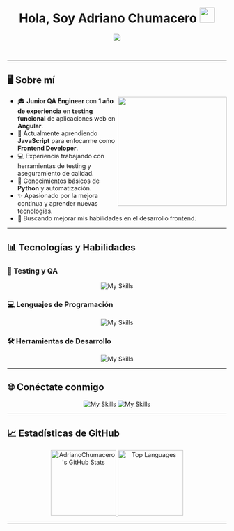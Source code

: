 
<h1 align="center">Hola, Soy Adriano Chumacero <img src="https://media.giphy.com/media/hvRJCLFzcasrR4ia7z/giphy.gif" width="35"></h1>
<p align="center">
  <a href="https://github.com/AdrianoChumacero/readme-typing-svg"><img src="https://readme-typing-svg.herokuapp.com?font=Time+New+Roman&color=%23C8BE25&size=25&center=true&vCenter=true&width=600&height=100&lines=QA+Engineer+|+Frontend+Developer+in+progress;1+Año+de+experiencia+en+Calidad+de+Software;Estudiante+de+JavaScript+y+Frontend;Apasionado+por+la+mejora+continua;Siempre+aprendiendo+nuevas+habilidades"></a>
</p>

<br>


---

## 🖥️ Sobre mí
<picture> <img align="right" src="https://github.com/AdrianoChumacero/AdrianoChumacero/blob/main/Images/Right_Side.gif" width = 250px></picture>

- 🎓 **Junior QA Engineer** con **1 año de experiencia** en **testing funcional** de aplicaciones web en **Angular**.
- 🌱 Actualmente aprendiendo **JavaScript** para enfocarme como **Frontend Developer**.
- 💻 Experiencia trabajando con herramientas de testing y aseguramiento de calidad.
- 🐍 Conocimientos básicos de **Python** y automatización.
- ✨ Apasionado por la mejora continua y aprender nuevas tecnologías.
- 🚀 Buscando mejorar mis habilidades en el desarrollo frontend.

---

## 📊 Tecnologías y Habilidades

### 🔧 Testing y QA
<p align="center">  
  <div align="center">
    <img src="https://skillicons.dev/icons?i=postman,selenium" alt="My Skills">
  </div>

</p>

### 💻 Lenguajes de Programación
<p align="center"> 
  <div align="center">
    <img src="https://skillicons.dev/icons?i=html,css,js,mysql,py,flutter" alt="My Skills">
  </div>
</p>

### 🛠️ Herramientas de Desarrollo
<p align="center">
  <div align="center">
    <img src="https://skillicons.dev/icons?i=pycharm,vscode,visualstudio,git,github,gitlab" alt="My Skills">
  </div>
</p>

---

## 🌐 Conéctate conmigo

<p align="center">
	<a href="mailto:adrianochumacero@gmail.com"><img src="https://skillicons.dev/icons?i=gmail" alt="My Skills"/></a>
	<a href="www.linkedin.com/in/joel-adriano-chumacero-valdiviezo-239921267"><img src="https://skillicons.dev/icons?i=linkedin" alt="My Skills" target="_blank"/></a>
</p>

---

## 📈 Estadísticas de GitHub

<p align="center">
  <a href="https://github.com/AdrianoChumacero">
    <img alt="AdrianoChumacero's GitHub Stats" src="https://github-readme-stats.vercel.app/api?username=AdrianoChumacero&show_icons=true&locale=en&theme=tokyonight" height="150px"/>
  </a>
  <a href="https://github.com/AdrianoChumacero">
    <img alt="Top Languages" src="https://github-readme-stats.vercel.app/api/top-langs/?username=AdrianoChumacero&layout=compact&theme=tokyonight" height="150px"/>
  </a>
</p>

---


